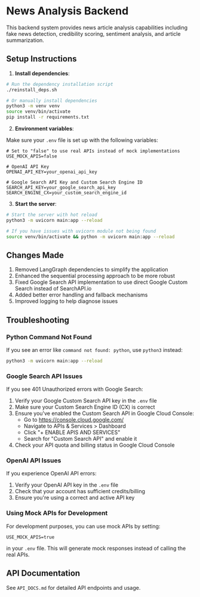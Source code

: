 # News Analysis Backend

This backend system provides news article analysis capabilities including fake news detection, credibility scoring, sentiment analysis, and article summarization.

## Setup Instructions

1. **Install dependencies**:

```bash
# Run the dependency installation script
./reinstall_deps.sh

# Or manually install dependencies
python3 -m venv venv
source venv/bin/activate
pip install -r requirements.txt
```

2. **Environment variables**:

Make sure your `.env` file is set up with the following variables:

```
# Set to "false" to use real APIs instead of mock implementations
USE_MOCK_APIS=false

# OpenAI API Key
OPENAI_API_KEY=your_openai_api_key

# Google Search API Key and Custom Search Engine ID
SEARCH_API_KEY=your_google_search_api_key
SEARCH_ENGINE_CX=your_custom_search_engine_id
```

3. **Start the server**:

```bash
# Start the server with hot reload
python3 -m uvicorn main:app --reload

# If you have issues with uvicorn module not being found
source venv/bin/activate && python -m uvicorn main:app --reload
```

## Changes Made

1. Removed LangGraph dependencies to simplify the application
2. Enhanced the sequential processing approach to be more robust
3. Fixed Google Search API implementation to use direct Google Custom Search instead of SearchAPI.io
4. Added better error handling and fallback mechanisms
5. Improved logging to help diagnose issues

## Troubleshooting

### Python Command Not Found

If you see an error like `command not found: python`, use `python3` instead:

```bash
python3 -m uvicorn main:app --reload
```

### Google Search API Issues

If you see 401 Unauthorized errors with Google Search:

1. Verify your Google Custom Search API key in the `.env` file
2. Make sure your Custom Search Engine ID (CX) is correct
3. Ensure you've enabled the Custom Search API in Google Cloud Console:
   - Go to https://console.cloud.google.com/
   - Navigate to APIs & Services > Dashboard
   - Click "+ ENABLE APIS AND SERVICES" 
   - Search for "Custom Search API" and enable it
4. Check your API quota and billing status in Google Cloud Console

### OpenAI API Issues

If you experience OpenAI API errors:

1. Verify your OpenAI API key in the `.env` file
2. Check that your account has sufficient credits/billing
3. Ensure you're using a correct and active API key

### Using Mock APIs for Development

For development purposes, you can use mock APIs by setting:

```
USE_MOCK_APIS=true
```

in your `.env` file. This will generate mock responses instead of calling the real APIs.

## API Documentation

See `API_DOCS.md` for detailed API endpoints and usage. 